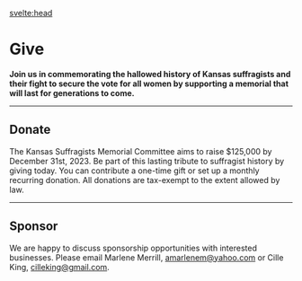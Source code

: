 <svelte:head>

<title>Give - Kansas Suffragist Memorial</title>
<!-- <meta
		name="description"
		content="Join us in commemorating the hallowed history of Kansas suffragists and their fight to secure
	the vote for all women."
	/> -->
</svelte:head>

<div class="prose mx-auto mt-8 max-w-2xl lg:prose-lg">

<h1 class="text-center">Give</h1>

**Join us in commemorating the hallowed history of Kansas suffragists and their fight to secure the vote for all women by supporting a memorial that will last for generations to come.**

---

## Donate

The Kansas Suffragists Memorial Committee aims to raise $125,000 by December 31st, 2023. Be part of this lasting tribute to suffragist history by giving today. You can contribute a one-time gift or set up a monthly recurring donation. All donations are tax-exempt to the extent allowed by law.

<!-- <a href="/" class="mt-12 no-underline rounded bg-blue-50 px-4 py-2 hover:bg-blue-100">Donate</a> -->

---

## Sponsor

We are happy to discuss sponsorship opportunities with interested businesses. Please email Marlene Merrill, <a href="mailto:amarlenem@yahoo.com">amarlenem@yahoo.com</a> or Cille King, <a href="mailto:cilleking@gmail.com">cilleking@gmail.com</a>.

</div>
